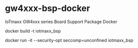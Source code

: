 # gw4xxx-bsp-docker
IoTmaxx GW4xxx series Board Support Package Docker 

docker build -t iotmaxx_bsp

docker run -it --security-opt seccomp=unconfined iotmaxx_bsp


